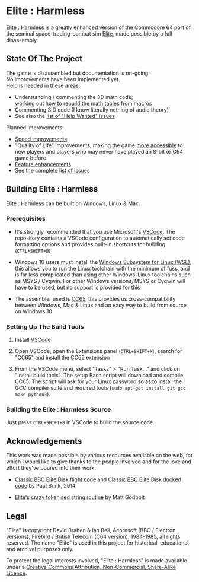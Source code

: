 # Elite : Harmless #

Elite : Harmless is a greatly enhanced version of the [Commodore 64][c64] port of the seminal space-trading-combat sim [Elite][elite], made possible by a full disassembly.

[c64]:      https://en.wikipedia.org/wiki/Commodore_64
[elite]:    https://en.wikipedia.org/wiki/Elite_(video_game)

## State Of The Project ##

The game is disassembled but documentation is on-going.  
No improvements have been implemented yet.  
Help is needed in these areas:

* Understanding / commenting the 3D math code;  
  working out how to rebuild the math tables from macros
* Commenting SID code (I know literally nothing of audio theory)
* See also the [list of "Help Wanted" issues][helpw]

[helpw]:    https://github.com/Kroc/elite-harmless/labels/help%20wanted

Planned Improvements:

* [Speed improvements][speed]
* "Quality of Life" improvements, making the game [more accessible][ease] to new players and players who may never have played an 8-bit or C64 game before
* [Feature enhancements][feat]
* See the complete [list of issues][issues]

[speed]:    https://github.com/Kroc/elite-harmless/labels/speed
[ease]:     https://github.com/Kroc/elite-harmless/labels/ease-of-use
[feat]:     https://github.com/Kroc/elite-harmless/labels/enhancement
[issues]:   https://github.com/kroc/elite-harmless/issues

## Building Elite : Harmless ##

Elite : Harmless can be built on Windows, Linux & Mac.

### Prerequisites ###

* It's strongly recommended that you use Microsoft's [VSCode](https://code.visualstudio.com/). The repository contains a VSCode configuration to automatically set code formatting options and provides built-in shortcuts for building (`CTRL+SHIFT+B`)

* Windows 10 users must install the [Windows Subsystem for Linux (WSL)](https://docs.microsoft.com/en-us/windows/wsl/about), this allows you to run the Linux toolchain with the minimum of fuss, and is far less complicated than using other Windows-Linux toolchains such as MSYS / Cygwin. For other Windows versions, MSYS or Cygwin will have to be used, but no support is provided for this

* The assembler used is [CC65](https://cc65.github.io/cc65/), this provides us cross-compatibility between Windows, Mac & Linux and an easy way to build from source on Windows 10

### Setting Up The Build Tools ###

1. Install [VSCode](https://code.visualstudio.com/)

2. Open VSCode, open the Extensions panel (`CTRL+SHIFT+X`), search for "CC65" and install the CC65 extension

3. From the VSCode menu, select "Tasks" > "Run Task..." and click on "Install build tools".
   The setup Bash script will download and compile CC65. The script will ask for your Linux password so as to install the GCC compiler suite and required tools (`sudo apt-get install git gcc make python3`).

### Building the Elite : Harmless Source ###

Just press `CTRL+SHIFT+B` in VSCode to build the source code.

## Acknowledgements ##

This work was made possible by various resources available on the web, for which I would like to give thanks to the people involved and for the love and effort they've poured into their work.

* [Classic BBC Elite Disk flight code][bbc-flight] and [Classic BBC Elite Disk docked code][bbc-docked] by Paul Brink, 2014

[bbc-flight]: http://www.elitehomepage.org/archive/a/d4090012.txt
[bbc-docked]: http://www.elitehomepage.org/archive/a/d4090010.txt

* [Elite's crazy tokenised string routine][crazy] by Matt Godbolt

[crazy]:  https://xania.org/201406/elites-crazy-string-format

## Legal ##

"Elite" is copyright David Braben & Ian Bell, Acornsoft (BBC / Electron versions), Firebird / British Telecom (C64 version), 1984-1985, all rights reserved. The name "Elite" is used in this project for historical, educational and archival purposes only.

To protect the legal interests involved, "Elite : Harmless" is made available under a [Creative Commons Attribution, Non-Commercial, Share-Alike Licence][cc-by-nc-sa].

[cc-by-nc-sa]:  https://creativecommons.org/licenses/by-nc-sa/4.0/
